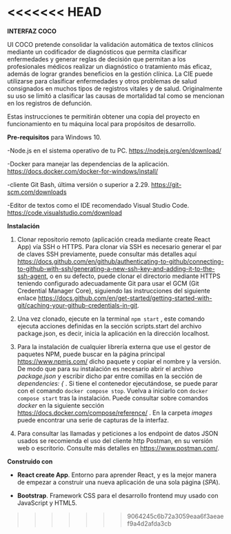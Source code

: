 <<<<<<< HEAD
=======
**INTERFAZ COCO**

UI COCO pretende consolidar la validación automática de textos clínicos mediante un codificador de diagnósticos que permita clasificar enfermedades y generar reglas de decisión que permitan a los profesionales médicos realizar un diagnóstico o tratamiento más eficaz, además de lograr grandes beneficios en la gestión clínica. La CIE puede utilizarse para clasificar enfermedades y otros problemas de salud consignados en muchos tipos de registros vitales y de salud. Originalmente su uso se limitó a clasificar las causas de mortalidad tal como se mencionan en los registros de defunción.


Estas instrucciones te permitirán obtener una copia del proyecto en funcionamiento en tu máquina local para propósitos de desarrollo.

**Pre-requisitos** para Windows 10.

-Node.js en el sistema operativo de tu PC. https://nodejs.org/en/download/

-Docker para manejar las dependencias de la aplicación. https://docs.docker.com/docker-for-windows/install/

-cliente Git Bash, última versión o superior a 2.29. https://git-scm.com/downloads

-Editor de textos como el IDE recomendado Visual Studio Code. https://code.visualstudio.com/download

**Instalación**

1. Clonar repositorio remoto (aplicación creada mediante create React App) vía SSH o HTTPS. Para clonar vía SSH es necesario generar el par de claves SSH previamente, puede consultar más detalles aquí https://docs.github.com/en/github/authenticating-to-github/connecting-to-github-with-ssh/generating-a-new-ssh-key-and-adding-it-to-the-ssh-agent, o en su defecto, puede clonar el directorio mediante HTTPS teniendo configurado adecuadamente Git para usar el GCM (Git Credential Manager Core), siguiendo las instrucciones del siguiente enlace https://docs.github.com/en/get-started/getting-started-with-git/caching-your-github-credentials-in-git.

2. Una vez clonado, ejecute en la terminal `npm start` , este comando ejecuta acciones definidas en la sección scripts.start del archivo package.json, es decir, inicia la aplicación en la dirección localhost.

3. Para la instalación de cualquier librería externa que use el gestor de paquetes NPM, puede buscar en la página principal https://www.npmjs.com/ dicho paquete y copiar el nombre y la versión. De modo que para su instalación es necesario abrir el archivo _package.json_ y escribir dicho par entre comillas en la sección de _dependencies: {_ . Si tiene el contenedor ejecutándose, se puede parar con el comando `docker compose stop`. Vuelva a iniciarlo con `docker compose start` tras la instalación. Puede consultar sobre comandos _docker_ en la siguiente sección https://docs.docker.com/compose/reference/ . En la carpeta _images_ puede encontrar una serie de capturas de la interfaz.

4. Para consultar las llamadas y peticiones a los endpoint de datos JSON usados se recomienda el uso del cliente http Postman, en su versión web o escritorio. Consulte más detalles en https://www.postman.com/.

**Construido con**

- **React create App**. Entorno para aprender React, y es la mejor manera de empezar a construir una nueva aplicación de una sola página (_SPA_).

- **Bootstrap**. Framework CSS para el desarrollo frontend muy usado con JavaScript y HTML5.

















>>>>>>> 9064245c6b72a3059eaa6f3aeaef9a4d2afda3cb

